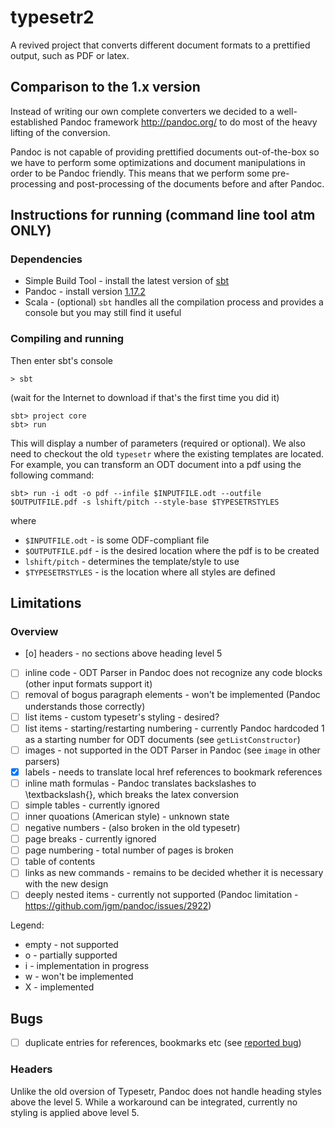 typesetr2
========

A revived project that converts different document formats
to a prettified output, such as PDF or latex.

## Comparison to the 1.x version

Instead of writing our own complete converters we decided to a
well-established Pandoc framework <http://pandoc.org/> to do most
of the heavy lifting of the conversion.

Pandoc is not capable of providing prettified documents out-of-the-box
so we have to perform some optimizations and document manipulations
in order to be Pandoc friendly.
This means that we perform some pre-processing and post-processing of
the documents before and after Pandoc.

## Instructions for running (command line tool atm ONLY)

### Dependencies

 - Simple Build Tool - install the latest version of [sbt](http://www.scala-sbt.org/)
 - Pandoc - install version [1.17.2](http://pandoc.org/installing.html)
 - Scala - (optional) `sbt` handles all the compilation process and provides a console but you may still find it useful

### Compiling and running

Then enter sbt's console

    > sbt

(wait for the Internet to download if that's the first time you did it)

    sbt> project core
    sbt> run

This will display a number of parameters (required or optional).
We also need to checkout the old `typesetr` where the existing
templates are located.
For example, you can transform an ODT document into a pdf using the
following command:

    sbt> run -i odt -o pdf --infile $INPUTFILE.odt --outfile $OUTPUTFILE.pdf -s lshift/pitch --style-base $TYPESETRSTYLES

where
 - `$INPUTFILE.odt` - is some ODF-compliant file
 - `$OUTPUTFILE.pdf` - is the desired location where the pdf is to be created
 - `lshift/pitch` - determines the template/style to use
 - `$TYPESETRSTYLES` - is the location where all styles are defined


## Limitations

### Overview
 
 - [o] headers - no sections above heading level 5
 - [ ] inline code - ODT Parser in Pandoc does not recognize any code blocks (other input formats support it)
 - [ ] removal of bogus paragraph elements - won't be implemented (Pandoc understands those correctly)
 - [ ] list items - custom typesetr's styling - desired?
 - [ ] list items - starting/restarting numbering - currently Pandoc hardcoded 1 as a starting number for ODT documents (see `getListConstructor`)
 - [ ] images - not supported in the ODT Parser in Pandoc (see `image` in other parsers)
 - [X] labels - needs to translate local href references to bookmark references
 - [ ] inline math formulas - Pandoc translates backslashes to \textbackslash{}, which breaks the latex conversion
 - [ ] simple tables - currently ignored
 - [ ] inner quoations (American style) - unknown state
 - [ ] negative numbers - (also broken in the old typesetr)
 - [ ] page breaks - currently ignored
 - [ ] page numbering - total number of pages is broken
 - [ ] table of contents 
 - [ ] links as new commands - remains to be decided whether it is necessary with the new design
 - [ ] deeply nested items - currently not supported (Pandoc limitation - https://github.com/jgm/pandoc/issues/2922)
 
Legend:
 - empty - not supported
 - o - partially supported
 - i - implementation in progress
 - w - won't be implemented
 - X - implemented

## Bugs

 - [ ] duplicate entries for references, bookmarks etc (see [reported bug](https://github.com/jgm/pandoc/issues/3143))

### Headers

Unlike the old oversion of Typesetr, Pandoc does not handle heading styles
above the level 5. While a workaround can be integrated, currently no styling
is applied above level 5.

